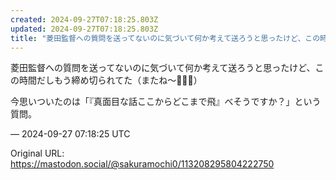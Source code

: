 ```yaml
---
created: 2024-09-27T07:18:25.803Z
updated: 2024-09-27T07:18:25.803Z
title: "菱田監督への質問を送ってないのに気づいて何か考えて送ろうと思ったけど、この時間だ[...]"
---
```


<p>菱田監督への質問を送ってないのに気づいて何か考えて送ろうと思ったけど、この時間だしもう締め切られてた（またね～👋🏻🥲）</p><p>今思いついたのは「『真面目な話ここからどこまで飛』べそうですか？」という質問。</p>

&mdash; 2024-09-27 07:18:25 UTC

Original URL: https://mastodon.social/@sakuramochi0/113208295804222750
